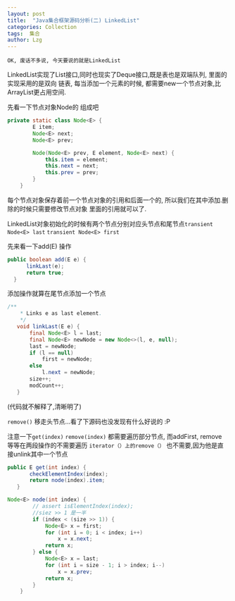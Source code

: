 ```yaml
---
layout: post
title:  "Java集合框架源码分析(二) LinkedList"
categories: Collection
tags:  集合
author: Lzg
---
```


`OK, 废话不多说, 今天要说的就是LinkedList`

LinkedList实现了List接口,同时也现实了Deque接口,既是表也是双端队列, 里面的实现采用的是双向
链表, 每当添加一个元素的时候, 都需要new一个节点对象,比ArrayList更占用空间.

先看一下节点对象Node的 组成吧

```Java
private static class Node<E> {
        E item;
        Node<E> next;
        Node<E> prev;

        Node(Node<E> prev, E element, Node<E> next) {
            this.item = element;
            this.next = next;
            this.prev = prev;
        }
    }
```
每个节点对象保存着前一个节点对象的引用和后面一个的, 所以我们在其中添加.删除的时候只需要修改节点对象
里面的引用就可以了.

LinkedList对象初始化的时候有两个节点分别对应头节点和尾节点`transient Node<E> last`
`transient Node<E> first`

先来看一下add(E) 操作
  ```java
  public boolean add(E e) {
        linkLast(e);
        return true;
    }
```
添加操作就算在尾节点添加一个节点

```java
/**
    * Links e as last element.
    */
   void linkLast(E e) {
       final Node<E> l = last;
       final Node<E> newNode = new Node<>(l, e, null);
       last = newNode;
       if (l == null)
           first = newNode;
       else
           l.next = newNode;
       size++;
       modCount++;
   }
```
(代码就不解释了,清晰明了)

`remove()` 移走头节点...看了下源码也没发现有什么好说的 :P

注意一下`get(index)` `remove(index)` 都需要遍历部分节点, 而addFirst, remove 等等在两段操作的不需要遍历
`iterator（）上的remove（）` 也不需要,因为他是直接unlink其中一个节点

```java
public E get(int index) {
       checkElementIndex(index);
       return node(index).item;
   }
```

```java
Node<E> node(int index) {
        // assert isElementIndex(index);
        //siez >> 1 是一半
        if (index < (size >> 1)) {
            Node<E> x = first;
            for (int i = 0; i < index; i++)
                x = x.next;
            return x;
        } else {
            Node<E> x = last;
            for (int i = size - 1; i > index; i--)
                x = x.prev;
            return x;
        }
    }
```
